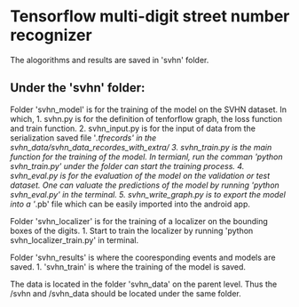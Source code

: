 # Tensorflow multi-digit street number recognizer

The alogorithms and results are saved in 'svhn' folder. 

## Under the 'svhn' folder: 

  Folder 'svhn_model' is for the training of the model on the SVHN dataset. In which, 
    1. svhn.py is for the definition of tenforflow graph, the loss function and train function.
    2. svhn_input.py is for the input of data from the serialization saved file '*.tfrecords' in the svhn_data/svhn_data_recordes_with_extra/
    3. svhn_train.py is the main function for the training of the model. In termianl, run the comman 'python svhn_train.py' under the folder can start the training process.
    4. svhn_eval.py is for the evaluation of the model on the validation or test dataset. One can valuate the predictions of the model by running 'python svhn_eval.py' in the terminal.
    5. svhn_write_graph.py is to export the model into a '*.pb' file which can be easily imported into the android app.

  Folder 'svhn_localizer' is for the training of a localizer on the bounding boxes of the digits.
    1. Start to train the localizer by running 'python svhn_localizer_train.py' in terminal.

  Folder 'svhn_results' is where the cooresponding events and models are saved. 
    1. 'svhn_train' is where the training of the model is saved.

The data is located in the folder 'svhn_data' on the parent level. Thus the /svhn and /svhn_data should be located under the same folder.


